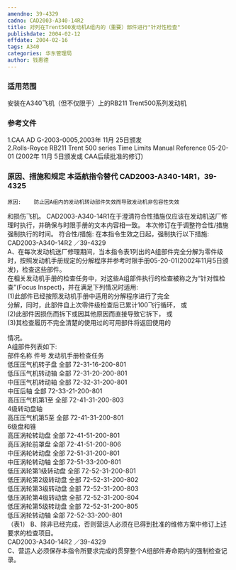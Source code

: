 ```yaml
---
amendno: 39-4329  
cadno: CAD2003-A340-14R2  
title: 对列在Trent500发动机A组内的（重要）部件进行"针对性检查"  
publishdate: 2004-02-12  
effdate: 2004-02-16  
tags: A340  
categories: 华东管理局  
author: 钱惠德  
---
```

  
### 适用范围  
安装在A340飞机（但不仅限于）上的RB211 Trent500系列发动机  
  
<!--more-->  
### 参考文件  
1.CAA AD G-2003-0005,2003年 11月 25日颁发  
2.Rolls-Royce RB211 Trent 500 series Time Limits Manual Reference 05-20-01 (2002年 11月 5日颁发或 CAA后续批准的修订)  
  
### 原因、措施和规定 本适航指令替代 CAD2003-A340-14R1，39-4325  
    原因:    防止因A组内的发动机转动部件失效而导致发动机非包容性失效  
和损伤飞机。 CAD2003-A340-14R1在于澄清符合性措施仅应该在发动机送厂修  
理时执行，并确保与时限手册的文本内容相一致。     本次修订在于调整符合性/措施强制执行的时间。     符合性/措施:     在本指令生效之日起，强制执行以下措施:  
       CAD2003-A340-14R2   ／39-4329  
    A、在每次发动机送厂修理期间，当本指令表1列出的A组部件完全分解为零件级时，按照发动机手册规定的分解程序并参考时限手册05-20-01(2002年11月5日颁发)，检查这些部件。  
       在相关发动机手册的检查任务中，对这些A组部件执行的检查被称之为“针对性检查”(Focus Inspect)，并在满足下列情况时适用:  
(1)此部件已经按照发动机手册中适用的分解程序进行了完全  
分解，同时，此部件自上次零件级检查后已累计100飞行循环， 或  
(2)此部件因损伤而拆下或因其他原因而直接导致它拆下， 或  
(3)其检查履历不完全清楚的使用过的可用部件将返回使用的  
  
情况。  
A组部件列表如下:  
部件名称  件号  发动机手册检查任务  
低压压气机转子盘  全部  72-31-16-200-801  
低压压气机转动轴  全部  72-31-20-200-801  
中压压气机转动轴  全部  72-32-31-200-801  
中压后轴  全部  72-33-21-200-801  
高压压气机第1至  全部  72-41-31-200-803  
4级转动盘轴  
高压压气机第5至  全部  72-41-31-200-801  
6级盘和锥  
高压涡轮转动盘  全部  72-41-51-200-801  
高压涡轮前罩盘  全部  72-41-51-200-806  
中压涡轮转动盘  全部  72-51-31-200-801  
中压涡轮转动轴  全部  72-51-33-200-801  
低压涡轮第1级转动盘  全部  72-52-31-200-801  
低压涡轮第2级转动盘  全部  72-52-31-200-802  
低压涡轮第3级转动盘  全部  72-52-31-200-803  
低压涡轮第4级转动盘  全部  72-52-31-200-804  
低压涡轮第5级转动盘  全部  72-52-31-200-805  
低压涡轮转动轴  全部  72-52-33-200-801  
（表1）     B、除非已经完成，否则营运人必须在已得到批准的维修方案中修订上述要求的检查项目。  
       CAD2003-A340-14R2   ／39-4329  
    C、营运人必须保存本指令所要求完成的贯穿整个A组部件寿命期内的强制检查记录。  
